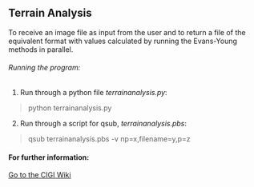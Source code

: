 ## Terrain Analysis

To receive an image file as input from the user and to return a file of the equivalent format with values calculated by running the Evans-Young methods in parallel.

###### Running the program:
1. Run through a python file *terrainanalysis.py*:
> python terrainanalysis.py

2. Run through a script for qsub, *terrainanalysis.pbs*:
> qsub terrainanalysis.pbs -v np=x,filename=y,p=z
#### For further information:
[Go to the CIGI Wiki](https://wiki.cigi.illinois.edu/display/UP/Parallel+Terrain+Analysis+on+DEMs)
